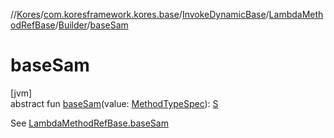 //[Kores](../../../../../index.md)/[com.koresframework.kores.base](../../../index.md)/[InvokeDynamicBase](../../index.md)/[LambdaMethodRefBase](../index.md)/[Builder](index.md)/[baseSam](base-sam.md)

# baseSam

[jvm]\
abstract fun [baseSam](base-sam.md)(value: [MethodTypeSpec](../../../../com.koresframework.kores.common/-method-type-spec/index.md)): [S](index.md)

See [LambdaMethodRefBase.baseSam](../base-sam.md)
